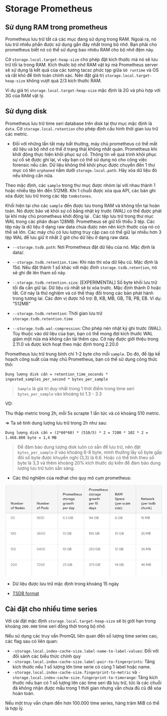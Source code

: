 # Storage Prometheus 

## Sử dụng RAM trong prometheus

Prometheus lưu trữ tất cả các mục đang sử dụng trong RAM. Ngoài ra, nó lưu trữ nhiều phần được sử dụng gần đây nhất trong bộ nhớ. Bạn phải cho prometheus biết nó có thể sử dụng bao nhiêu RAM cho bộ nhớ đệm này. 

Cờ `storage.local.target-heap-size` cho phép đặt kich thước mà nó sẽ lưu trữ tối ta trong RAM. Kích thước bộ nhớ RAM vật ký mà Prometheus server sẽ sử dụng là kết quả của các tương tacsc phức tạp giữa `GO runtime` và OS và rất khó để tính toán chính xác. Nên đặt giá trị `storage.local.target-heap-size` không vượt quá 2/3 kích thước RAM.

Ví dụ giá trị `storage.local.target-heap-size` mặc định là 2G và phù hợp với 3G của RAM vật lý. 

## Sử dụng disk

Prometheus lưu trữ time seri database trên disk tại thư mục mặc định là `data`. Cờ `storage.local.retention` cho phép định cấu hình thời gian lưu trữ các metric. 

- Đối với những lần tắt máy bất thường, máy chủ prometheus có thể mất dữ liệu và bộ nhớ có thể ở trạng thái không nhất quán. Prometheus khi khởi động thực hiện khôi phục sự cố. Thông tin về quá trình khôi phục sự cố sẽ được ghi lại, vì vậy bạn có thể sử dụng nó cho công việc forensic nếu cần. Dữ liệu không thể khôi phục được chuyển đến 1 thư mục có tên `orphaned` nằm dưới `storage.local.path`. Hãy xóa dữ liệu đó nếu không cần nữa.

Theo mặc định, các `sample` trong thư mục được nhóm lại với nhau thành 1 hoặc nhiều tệp lên đến 512MB. Khi 1 chuỗi được xóa qua API, các bản ghi xóa được lưu trữ trong các tệp `tombstones`.

Khối hiện tại cho các `sample` đến được lưu trong RAM và không tồn tại hoàn toàn. Nó được bảo vệ khỏi sự cố bằng nhật ký trước (WAL) có thể được phát lại khi máy chủ prometheus khởi động lại . Các tệp lưu trữ trong thư mục WAL trong các phân đoạn 128MB. Prometheus sẽ giữ tối thiểu 3 tệp. Các tệp này là dữ liệu ở dạng raw data chưa được nén nên kích thước của nó có thể sẽ lớn. Các máy chủ có lưu lượng truy cập cao có thể giữ lại nhiều hơn 3 tệp WAL để lưu giữ ít nhất 2 giờ cho dữ liệu ở dạng raw data.

- `--storage.tsdb.path`: Nơi Prometheus đặt dữ liệu của nó. Mặc định là data/.

- `--storage.tsdb.retention.time`: Khi nào thì xóa dữ liệu cũ. Mặc định là 15d. Nếu đặt thành 1 số khác với mặc đinh `storage.tsdb.retention`, nó sẽ ghi đè lên tham số này. 

- `--storage.tsdb.retention.size`: [EXPERIMENTAL] Số byte khối lưu trữ tối đa cần giữ lại. Dữ liệu cũ nhất sẽ bị xóa trước. Mặc định thành 0 hoặc tắt. Cờ này là thử nghiệm và có thể thay đổi trong các bản phát hành trong tương lai. Các đơn vị được hỗ trợ: B, KB, MB, GB, TB, PB, EB. Ví dụ: "512MB"

- `--storage.tsdb.retention`: Thời gian lưu trữ `storage.tsdb.retention.time`

- `--storage.tsdb.wal-compression`: Cho phép nén nhật ký ghi trước (WAL). Tùy thuộc vào dữ liệu của bạn, bạn có thể mong đợi kích thước WAL giảm một nửa mà không cần tải thêm cpu. Cờ này được giới thiệu trong 2.11.0 và được kích hoạt theo mặc định trong 2.20.0

Prometheus lưu trữ trung bình chỉ 1-2 byte cho mỗi `sample`. Do đó, để lập kế hoạch công suất của máy chủ Prometheus, bạn có thể sử dụng công thức thô:

```
Dung lượng disk cần = retention_time_seconds * ingested_samples_per_second * bytes_per_sample
```

> `Sample` là giá trị duy nhất trong 1 thời điểm trong time seri
> `bytes_per_sample` vào khoảng từ 1.3 - 3.3

VD:

Thu thập metric trong 2h, mỗi 5s scrapte 1 lần tức và có khoảng 510 metric. 

=> Ta sẽ tính dung lượng lưu trữ trong 2h như sau:

```
Dung lượng disk cần = (2*60*60) * (510/5) * 2 = 7200 * 102 * 2 = 1.468.800 byte = 1,4 MB
```

> Để đảm bảo dung lượng disk luôn có sẵn để lưu trữ, nên đặt `bytes_per_sample` ở vào khoảng 6-8 byte, mình thường lấy số byte gấp đôi số byte được khuyến nghị (3,3) là 6.6. Hoặc có thể tính theo số byte là 3,3 và thêm khoảng 20% kích thước dự kiến để đảm bảo dung lượng lưu trữ luôn sẵn sàng.

- Các thử nghiệm của redhat cho quy mô cụm prometheus:

![](./images/sizing.png)

- Dữ liệu được lưu trữ mặc định trong khoảng 15 ngày

- [TSDB format](https://github.com/prometheus/prometheus/blob/release-2.27/tsdb/docs/format/README.md)

## Cài đặt cho nhiều time series

Với cài đặt mặc định `storage.local.target-heap-size` sẽ bị giới hạn trong khoảng `200.000` time seri đồng thời trong bộ nhớ. 

Nếu sử dụng các truy vấn PromQL liên quan đến số lượng time series cao, các flag sau có liên quan:

- `-storage.local.index-cache-size.label-name-to-label-values`: Đối với đối sánh các biểu thức chính quy
- `-storage.local.index-cache-size.label-pair-to-fingerprints`: Tăng kích thước nếu 1 số lượng lớn time serie có cùng 1 label hoặc name. 
- `-storage.local.index-cache-size.fingerprint-to-metric` và `-storage.local.index-cache-size.fingerprint-to-timerange`: Tăng kích thước nếu bạn có 1 số lượng lớn các time seri đã lưu trữ, tức là các chuỗi đã không nhận được mẫu trong 1 thời gian nhưng vẫn chưa đủ cũ để xóa hoàn toàn. 

Nếu một truy vấn chạm đến hơn 100.000 time series, hàng trăm MiB có thể là hợp lý.


